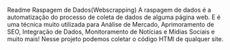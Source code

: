 Readme Raspagem de Dados(Webscrapping)
A raspagem de dados é a automatização do processo de coleta de dados de alguma página web. E é uma técnica muito utilizada para Análise de Mercado, Aprimoramento de SEO, Integração de Dados, Monitoramento de Notícias e Mídias Sociais e muito mais!
Nesse projeto podemos coletar o código HTMl de qualquer site. 
